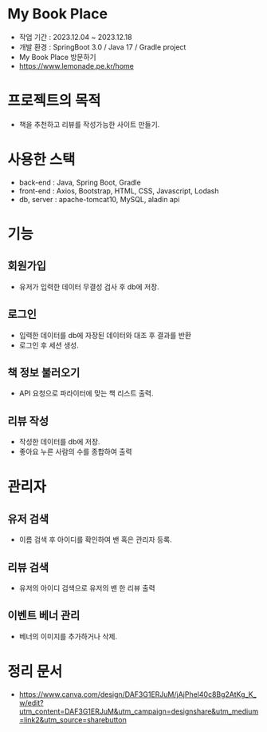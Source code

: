 # My Book Place
  * 작업 기간 : 2023.12.04 ~ 2023.12.18
  * 개발 환경 : SpringBoot 3.0 / Java 17 / Gradle project
  * My Book Place 방문하기
 * https://www.lemonade.pe.kr/home

# 프로젝트의 목적
 * 책을 추천하고 리뷰를 작성가능한 사이트 만들기.

# 사용한 스택
 * back-end : Java, Spring Boot, Gradle
 * front-end : Axios, Bootstrap, HTML, CSS, Javascript, Lodash
 * db, server :  apache-tomcat10, MySQL, aladin api 

# 기능
 ## 회원가입
  * 유저가 입력한 데이터 무결성 검사 후 db에 저장.
    
 ## 로그인
  * 입력한 데이터를 db에 자장된 데이터와 대조 후 결과를 반환
  * 로그인 후 세션 생성.

 ## 책 정보 불러오기
  * API 요청으로 파라이터에 맞는 책 리스트 출력.

 ## 리뷰 작성
  * 작성한 데이터를 db에 저장.
  * 좋아요 누른 사람의 수를 종합하여 출력

# 관리자
 ## 유저 검색
  * 이름 검색 후 아이디를 확인하여 밴 혹은 관리자 등록.

 ## 리뷰 검색
  * 유저의 아이디 검색으로 유저의 밴 한 리뷰 출력

 ## 이벤트 베너 관리
  * 베너의 이미지를 추가하거나 삭제.

# 정리 문서
 * https://www.canva.com/design/DAF3G1ERJuM/jAjPhel40c8Bg2AtKg_K_w/edit?utm_content=DAF3G1ERJuM&utm_campaign=designshare&utm_medium=link2&utm_source=sharebutton

